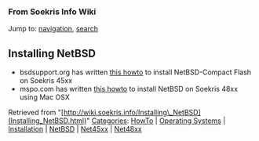 
### From Soekris Info Wiki



Jump to: [navigation](Installing_NetBSD.html#column-one), [search](Installing_NetBSD.html#searchInput) 
##   Installing NetBSD


* bsdsupport.org has written [this howto](https://web.archive.org/web/20180610231549/http://bsdsupport.org/2007/01/how-to-install-netbsd-on-compact-flash-for-the-soekris-4501 "http://bsdsupport.org/2007/01/how-to-install-netbsd-on-compact-flash-for-the-soekris-4501") to install NetBSD-Compact Flash on Soekris 45xx
* mspo.com has written [this howto](https://web.archive.org/web/20180610231549/http://www.mspo.com/soekris.html "http://www.mspo.com/soekris.html") to install NetBSD on Soekris 48xx using Mac OSX




Retrieved from "[http://wiki.soekris.info/Installing\_NetBSD](Installing_NetBSD.html)"
[Categories](https://web.archive.org/web/20180610231549/http://wiki.soekris.info/Special:Categories "Special:Categories"): [HowTo](https://web.archive.org/web/20180610231549/http://wiki.soekris.info/Category_HowTo "Category_HowTo") | [Operating Systems](https://web.archive.org/web/20180610231549/http://wiki.soekris.info/Category_Operating_Systems "Category_Operating Systems") | [Installation](https://web.archive.org/web/20180610231549/http://wiki.soekris.info/index.php?title=Category_Installation&action=edit "Category_Installation") | [NetBSD](https://web.archive.org/web/20180610231549/http://wiki.soekris.info/index.php?title=Category_NetBSD&action=edit "Category_NetBSD") | [Net45xx](https://web.archive.org/web/20180610231549/http://wiki.soekris.info/index.php?title=Category_Net45xx&action=edit "Category_Net45xx") | [Net48xx](https://web.archive.org/web/20180610231549/http://wiki.soekris.info/index.php?title=Category_Net48xx&action=edit "Category_Net48xx")

 

